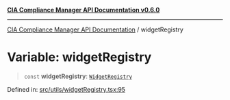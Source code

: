 [**CIA Compliance Manager API Documentation v0.6.0**](../README.md)

***

[CIA Compliance Manager API Documentation](../globals.md) / widgetRegistry

# Variable: widgetRegistry

> `const` **widgetRegistry**: [`WidgetRegistry`](../classes/WidgetRegistry.md)

Defined in: [src/utils/widgetRegistry.tsx:95](https://github.com/Hack23/cia-compliance-manager/blob/main/src/utils/widgetRegistry.tsx#L95)
